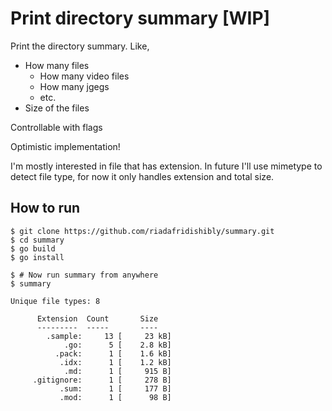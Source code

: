 # Print directory summary [WIP]

Print the directory summary. Like,
- How many files
  - How many video files
  - How many jgegs
  - etc.
- Size of the files

Controllable with flags


Optimistic implementation!

I'm mostly interested in file that has extension. In future I'll use mimetype to detect file type, for now it only handles extension and total size.

## How to run

```
$ git clone https://github.com/riadafridishibly/summary.git
$ cd summary
$ go build 
$ go install

$ # Now run summary from anywhere
$ summary

Unique file types: 8

      Extension  Count       Size
      ---------  -----       ----
        .sample:     13 [     23 kB]
            .go:      5 [    2.8 kB]
          .pack:      1 [    1.6 kB]
           .idx:      1 [    1.2 kB]
            .md:      1 [     915 B]
     .gitignore:      1 [     278 B]
           .sum:      1 [     177 B]
           .mod:      1 [      98 B]
```